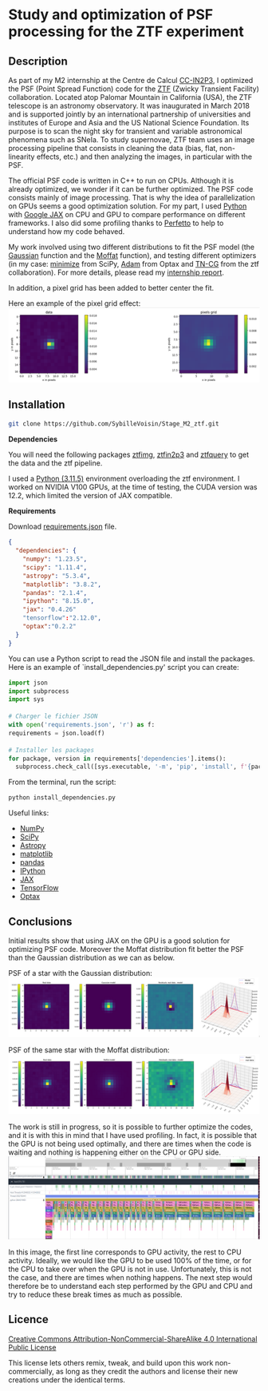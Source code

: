 # Study and optimization of PSF processing for the ZTF experiment

## Description

As part of my M2 internship at the Centre de Calcul [CC-IN2P3](https://cc.in2p3.fr/), I optimized the PSF (Point Spread Function) code for the [ZTF](https://www.ztf.caltech.edu/) (Zwicky Transient Facility) collaboration.
Located atop Palomar Mountain in California (USA), the ZTF telescope is an astronomy observatory. 
It was inaugurated in March 2018 and is supported jointly by an international partnership of universities and institutes of Europe and Asia and the US National Science Foundation. 
Its purpose is to scan the night sky for transient and variable astronomical phenomena such as SNeIa. 
To study supernovae, ZTF team uses an image processing pipeline that consists in cleaning the data (bias, flat, non-linearity effects, etc.) and then analyzing the images, in particular with the PSF.

The official PSF code is written in C++ to run on CPUs. Although it is already optimized, we wonder if it can be further optimized. 
The PSF code consists mainly of image processing. That is why the idea of parallelization on GPUs seems a good optimization solution.
For my part, I used [Python](https://www.python.org/) with [Google JAX](https://github.com/google/jax) on CPU and GPU to compare performance on different frameworks. 
I also did some profiling thanks to [Perfetto](https://perfetto.dev/docs/) to help to understand how my code behaved. 

My work involved using two different distributions to fit the PSF model (the [Gaussian](https://en.wikipedia.org/wiki/Gaussian_function) function and the [Moffat](https://en.wikipedia.org/wiki/Moffat_distribution) function), and testing different optimizers (in my case: [minimize](https://docs.scipy.org/doc/scipy/reference/generated/scipy.optimize.minimize.html) from SciPy, [Adam](https://optax.readthedocs.io/en/latest/api/optimizers.html) from Optax and [TN-CG](https://www.cs.toronto.edu/~jmartens/docs/Deep_HessianFree.pdf) from the ztf collaboration). For more details, please read my [internship report](presentation/internship_report_Voisin_Sybille_01_06_2024.pdf).

In addition, a pixel grid has been added to better center the fit.

Here an example of the pixel grid effect:
![image of the pixel grid](data/images_readme/pixel_grid.png)

## Installation

```bash
git clone https://github.com/SybilleVoisin/Stage_M2_ztf.git
```

**Dependencies**

You will need the following packages [ztfimg](https://github.com/MickaelRigault/ztfimg), [ztfin2p3](https://github.com/MickaelRigault/ztfin2p3) and [ztfquery](https://github.com/MickaelRigault/ztfquery) to get the data and the ztf pipeline.

I used a [Python (3.11.5)](https://www.python.org/downloads/release/python-3115/) environment overloading the ztf environment.
I worked on NVIDIA V100 GPUs, at the time of testing, the CUDA version was 12.2, which limited the version of JAX compatible.

**Requirements**

Download [requirements.json](requirements.json) file.

```json
{
  "dependencies": {
    "numpy": "1.23.5",
    "scipy": "1.11.4",
    "astropy": "5.3.4",
    "matplotlib": "3.8.2",
    "pandas": "2.1.4",
    "ipython": "8.15.0",
    "jax": "0.4.26"
    "tensorflow":"2.12.0",
    "optax":"0.2.2"
  }
}
```

You can use a Python script to read the JSON file and install the packages. Here is an example of `install_dependencies.py' script you can create:

```python
import json
import subprocess
import sys

# Charger le fichier JSON
with open('requirements.json', 'r') as f:
requirements = json.load(f)

# Installer les packages
for package, version in requirements['dependencies'].items():
  subprocess.check_call([sys.executable, '-m', 'pip', 'install', f'{package}=={version}'])
```
From the terminal, run the script:

 ```sh
 python install_dependencies.py
  ```

Useful links:
- [NumPy](https://numpy.org/)
- [SciPy](https://scipy.org/)
- [Astropy](https://www.astropy.org/)
- [matplotlib](https://matplotlib.org/)
- [pandas](https://pandas.pydata.org/)
- [IPython](https://ipython.org/)
- [JAX](https://jax.readthedocs.io/en/latest/)
- [TensorFlow](https://www.tensorflow.org/?hl=fr)
- [Optax](https://optax.readthedocs.io/en/latest/)

## Conclusions

Initial results show that using JAX on the GPU is a good solution for optimizing PSF code. Moreover the Moffat distribution fit better the PSF than the Gaussian distribution as we can as below.

PSF of a star with the Gaussian distribution:
![image of gaussian psf](data/images_readme/jax_gauss.png)

PSF of the same star with the Moffat distribution:
![image of moffat psf](data/images_readme/jax_moffat.png)

The work is still in progress, so it is possible to further optimize the codes, and it is with this in mind that I have used profiling.
In fact, it is possible that the GPU is not being used optimally, and there are times when the code is waiting and nothing is happening either on the CPU or GPU side.
![profiling](data/images_readme/profiliage.png)

In this image, the first line corresponds to GPU activity, the rest to CPU activity. Ideally, we would like the GPU to be used 100% of the time, or for the CPU to take over when the GPU is not in use. 
Unfortunately, this is not the case, and there are times when nothing happens.
The next step would therefore be to understand each step performed by the GPU and CPU and try to reduce these break times as much as possible.

## Licence

[Creative Commons Attribution-NonCommercial-ShareAlike 4.0 International Public License](LICENCE.txt)

This license lets others remix, tweak, and build upon this work non-commercially, as long as they credit the authors and license their new creations under the identical terms.
